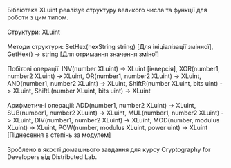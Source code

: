 Бібліотека XLuint реалізує структуру великого числа та функції для роботи з цим типом.\
\
Структури: XLuint\
\
Методи структури: SetHex(hexString string) \[Для ініціалізації змінної], GetHex() -> string \[Для отримання значення зміної]\
\
Побітові операції: INV(number XLuint) -> XLuint \[інверсія], XOR(number1, number2 XLuint) -> XLuint, OR(number1, number2 XLuint) -> XLuint, AND(number1, number2 XLuint) -> XLuint, ShiftR(number XLuint, bits uint) -> XLuint, ShiftL(number XLuint, bits uint) -> XLuint\
\
Арифметичні операції: ADD(number1, number2 XLuint) -> XLuint, SUB(number1, number2 XLuint) -> XLuint, MUL(number1, number2 XLuint) -> XLuint, DIV(number1, number2 XLuint) -> XLuint, MOD(number, modulus XLuint) -> XLuint, POW(number, modulus XLuint, power uint) -> XLuint \[Піднесення в степінь за модулем]\
\
Зроблено в якості домашнього завдання для курсу Cryptography for Developers від Distributed Lab.
